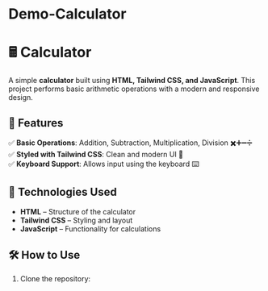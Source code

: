 # Demo-Calculator

# 🖩 Calculator   

A simple **calculator** built using **HTML, Tailwind CSS, and JavaScript**. This project performs basic arithmetic operations with a modern and responsive design.  

## 🚀 Features  
✅ **Basic Operations**: Addition, Subtraction, Multiplication, Division ✖️➕➖➗  
✅ **Styled with Tailwind CSS**: Clean and modern UI 🎨  
✅ **Keyboard Support**: Allows input using the keyboard ⌨️  

## 📂 Technologies Used  
- **HTML** – Structure of the calculator  
- **Tailwind CSS** – Styling and layout  
- **JavaScript** – Functionality for calculations  


## 🛠️ How to Use  
1. Clone the repository:  
   
